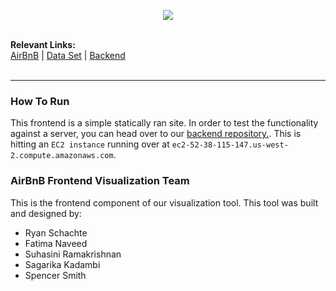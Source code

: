 
<p align="center">
  <img src ="http://i.imgur.com/7dLa81i.png" />
  <br><br>

  <b>Relevant Links:</b><br>
  <a href="https://www.airbnb.com/">AirBnB</a> |
  <a href="http://insideairbnb.com/">Data Set</a> |
  <a href="https://github.com/Schachte/dataviz-backend">Backend</a>
  <br><br>
</p>

<hr/>

### How To Run
This frontend is a simple statically ran site. In order to test the functionality against a server, you can head over to our <a href="#">backend repository.</a>. This is hitting an `EC2 instance` running over at `ec2-52-38-115-147.us-west-2.compute.amazonaws.com`.

### AirBnB Frontend Visualization Team
This is the frontend component of our visualization tool. This tool was built and designed by:
- Ryan Schachte
- Fatima Naveed
- Suhasini Ramakrishnan
- Sagarika Kadambi
- Spencer Smith
